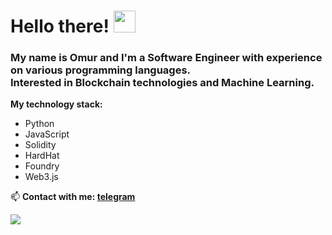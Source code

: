 # Hello there! <img src="https://media.giphy.com/media/hvRJCLFzcasrR4ia7z/giphy.gif" width="35">

### My name is Omur and I'm a Software Engineer with experience on various programming languages. <br/> Interested in Blockchain technologies and Machine Learning.

**My technology stack:**
* Python
* JavaScript
* Solidity
* HardHat
* Foundry
* Web3.js

📫 **Contact with me: [telegram](https://t.me/i_am_jedi)**

<!-- ![Top Langs](https://github-readme-stats.vercel.app/api/top-langs/?username=JediFaust&layout=compact) -->
<picture>
<source
  srcset="https://github-readme-stats.vercel.app/api/top-langs/?username=JediFaust&show_icons=true&theme=dark"
  media="(prefers-color-scheme: dark)"
/>
</picture>

![](https://komarev.com/ghpvc/?username=JediFaust)

